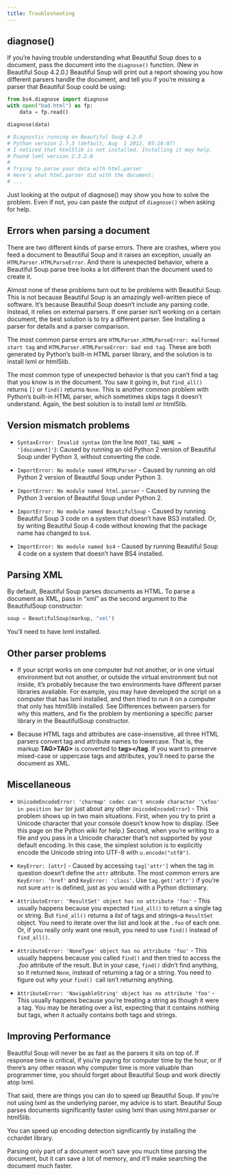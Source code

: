 ```yaml
---
title: Troubleshooting
---
```


## diagnose()

If you’re having trouble understanding what Beautiful Soup does to a document, pass the document into the `diagnose()` function. (New in Beautiful Soup 4.2.0.) Beautiful Soup will print out a report showing you how different parsers handle the document, and tell you if you’re missing a parser that Beautiful Soup could be using:

```python
from bs4.diagnose import diagnose
with open("bad.html") as fp:
    data = fp.read()

diagnose(data)

# Diagnostic running on Beautiful Soup 4.2.0
# Python version 2.7.3 (default, Aug  1 2012, 05:16:07)
# I noticed that html5lib is not installed. Installing it may help.
# Found lxml version 2.3.2.0
#
# Trying to parse your data with html.parser
# Here's what html.parser did with the document:
# ...
```

Just looking at the output of diagnose() may show you how to solve the problem. Even if not, you can paste the output of `diagnose()` when asking for help.

## Errors when parsing a document

There are two different kinds of parse errors. There are crashes, where you feed a document to Beautiful Soup and it raises an exception, usually an `HTMLParser.HTMLParseError`. And there is unexpected behavior, where a Beautiful Soup parse tree looks a lot different than the document used to create it.

Almost none of these problems turn out to be problems with Beautiful Soup. This is not because Beautiful Soup is an amazingly well-written piece of software. It’s because Beautiful Soup doesn’t include any parsing code. Instead, it relies on external parsers. If one parser isn’t working on a certain document, the best solution is to try a different parser. See Installing a parser for details and a parser comparison.

The most common parse errors are `HTMLParser.HTMLParseError: malformed start tag` and `HTMLParser.HTMLParseError: bad end tag`. These are both generated by Python’s built-in HTML parser library, and the solution is to install lxml or html5lib.

The most common type of unexpected behavior is that you can’t find a tag that you know is in the document. You saw it going in, but `find_all()` returns `[]` or `find()` returns `None`. This is another common problem with Python’s built-in HTML parser, which sometimes skips tags it doesn’t understand. Again, the best solution is to install lxml or html5lib.

## Version mismatch problems

* `SyntaxError: Invalid syntax` (on the line `ROOT_TAG_NAME = '[document]'`): Caused by running an old Python 2 version of Beautiful Soup under Python 3, without converting the code.

* `ImportError: No module named HTMLParser` - Caused by running an old Python 2 version of Beautiful Soup under Python 3.

* `ImportError: No module named html.parser` - Caused by running the Python 3 version of Beautiful Soup under Python 2.

* `ImportError: No module named BeautifulSoup` - Caused by running Beautiful Soup 3 code on a system that doesn’t have BS3 installed. Or, by writing Beautiful Soup 4 code without knowing that the package name has changed to `bs4`.

* `ImportError: No module named bs4` - Caused by running Beautiful Soup 4 code on a system that doesn’t have BS4 installed.

## Parsing XML

By default, Beautiful Soup parses documents as HTML. To parse a document as XML, pass in “xml” as the second argument to the BeautifulSoup constructor:

```python
soup = BeautifulSoup(markup, "xml")
```

You’ll need to have lxml installed.

## Other parser problems

* If your script works on one computer but not another, or in one virtual environment but not another, or outside the virtual environment but not inside, it’s probably because the two environments have different parser libraries available. For example, you may have developed the script on a computer that has lxml installed, and then tried to run it on a computer that only has html5lib installed. See Differences between parsers for why this matters, and fix the problem by mentioning a specific parser library in the BeautifulSoup constructor.

* Because HTML tags and attributes are case-insensitive, all three HTML parsers convert tag and attribute names to lowercase. That is, the markup **TAG>TAG>** is converted to **tag></tag**. If you want to preserve mixed-case or uppercase tags and attributes, you’ll need to parse the document as XML.

## Miscellaneous

* `UnicodeEncodeError: 'charmap' codec can't encode character '\xfoo' in position bar` (or just about any other `UnicodeEncodeError`) - This problem shows up in two main situations. First, when you try to print a Unicode character that your console doesn’t know how to display. (See this page on the Python wiki for help.) Second, when you’re writing to a file and you pass in a Unicode character that’s not supported by your default encoding. In this case, the simplest solution is to explicitly encode the Unicode string into UTF-8 with `u.encode("utf8")`.

* `KeyError: [attr]` - Caused by accessing `tag['attr']` when the tag in question doesn’t define the `attr` attribute. The most common errors are `KeyError: 'href'` and `KeyError: 'class'`. Use `tag.get('attr')` if you’re not sure `attr` is defined, just as you would with a Python dictionary.

* `AttributeError: 'ResultSet' object has no attribute 'foo'` - This usually happens because you expected `find_all()` to return a single tag or string. But `find_all()` returns a *list* of tags and strings–a `ResultSet` object. You need to iterate over the list and look at the `.foo` of each one. Or, if you really only want one result, you need to use `find()` instead of `find_all()`.

* `AttributeError: 'NoneType' object has no attribute 'foo'` - This usually happens because you called `find()` and then tried to access the *.foo* attribute of the result. But in your case, `find()` didn’t find anything, so it returned `None`, instead of returning a tag or a string. You need to figure out why your `find() `call isn’t returning anything.

* `AttributeError: 'NavigableString' object has no attribute 'foo'` - This usually happens because you’re treating a string as though it were a tag. You may be iterating over a list, expecting that it contains nothing but tags, when it actually contains both tags and strings.

## Improving Performance

Beautiful Soup will never be as fast as the parsers it sits on top of. If response time is critical, if you’re paying for computer time by the hour, or if there’s any other reason why computer time is more valuable than programmer time, you should forget about Beautiful Soup and work directly atop lxml.

That said, there are things you can do to speed up Beautiful Soup. If you’re not using lxml as the underlying parser, my advice is to start. Beautiful Soup parses documents significantly faster using lxml than using html.parser or html5lib.

You can speed up encoding detection significantly by installing the cchardet library.

Parsing only part of a document won’t save you much time parsing the document, but it can save a lot of memory, and it’ll make searching the document much faster.